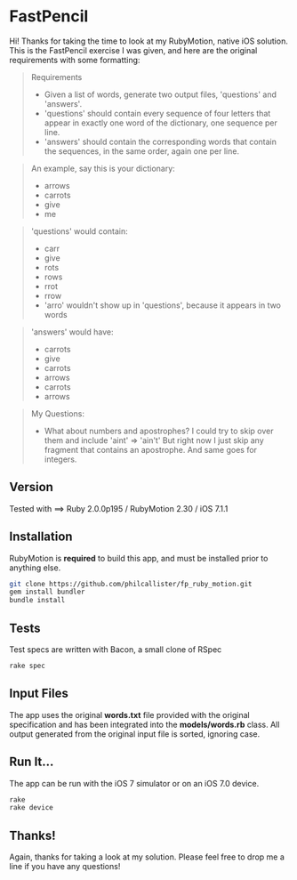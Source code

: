 FastPencil
=========

Hi! Thanks for taking the time to look at my RubyMotion, native iOS solution.  This is the FastPencil exercise I was given, and here are the original requirements with some formatting:

>Requirements
> - Given a list of words, generate two output
files, 'questions' and 'answers'.
> - 'questions' should contain every
sequence of four letters that appear in exactly one word of the
dictionary, one sequence per line.
> - 'answers' should contain the
corresponding words that contain the sequences, in the same order,
again one per line.

>An example, say this is your dictionary:
> - arrows
> - carrots
> - give
> - me

>'questions' would contain:
> - carr
> - give
> - rots
> - rows
> - rrot
> - rrow
> - 'arro' wouldn't show up in 'questions', because it appears in two words

>'answers' would have:
> - carrots
> - give
> - carrots
> - arrows
> - carrots
> - arrows

>My Questions:
> - What about numbers and apostrophes?  I could try to skip over them and include 'aint' => 'ain't'
But right now I just skip any fragment that contains an apostrophe.  And same goes for integers.

Version
--------------
Tested with ==> Ruby 2.0.0p195 / RubyMotion 2.30 / iOS 7.1.1

Installation
--------------
RubyMotion is __required__ to build this app, and must be installed prior to anything else.
```sh
git clone https://github.com/philcallister/fp_ruby_motion.git
gem install bundler
bundle install
```
Tests
--------------
Test specs are written with Bacon, a small clone of RSpec
```sh
rake spec
```

Input Files
--------------
The app uses the original __words.txt__ file provided with the original specification and has been integrated into the 
__models/words.rb__ class.  All output generated from the original input file is sorted, ignoring case.

Run It...
--------------
The app can be run with the iOS 7 simulator or on an iOS 7.0 device.

```sh
rake
rake device
```

Thanks!
--------------
Again, thanks for taking a look at my solution.  Please feel free to drop me a line if you have any questions!